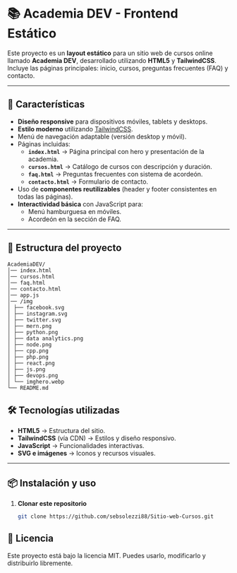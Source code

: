 # 📚 Academia DEV - Frontend Estático

Este proyecto es un **layout estático** para un sitio web de cursos online llamado **Academia DEV**, desarrollado utilizando **HTML5** y **TailwindCSS**.  
Incluye las páginas principales: inicio, cursos, preguntas frecuentes (FAQ) y contacto.

---

## 🚀 Características

- **Diseño responsive** para dispositivos móviles, tablets y desktops.
- **Estilo moderno** utilizando [TailwindCSS](https://tailwindcss.com/).
- Menú de navegación adaptable (versión desktop y móvil).
- Páginas incluidas:
  - **`index.html`** → Página principal con hero y presentación de la academia.
  - **`cursos.html`** → Catálogo de cursos con descripción y duración.
  - **`faq.html`** → Preguntas frecuentes con sistema de acordeón.
  - **`contacto.html`** → Formulario de contacto.
- Uso de **componentes reutilizables** (header y footer consistentes en todas las páginas).
- **Interactividad básica** con JavaScript para:
  - Menú hamburguesa en móviles.
  - Acordeón en la sección de FAQ.

---

## 📂 Estructura del proyecto

```
AcademiaDEV/
│── index.html
│── cursos.html
│── faq.html
│── contacto.html
│── app.js
│── /img
│ ├── facebook.svg
│ ├── instagram.svg
│ ├── twitter.svg
│ ├── mern.png
│ ├── python.png
│ ├── data analytics.png
│ ├── node.png
│ ├── cpp.png
│ ├── php.png
│ ├── react.png
│ ├── js.png
│ ├── devops.png
│ └── imghero.webp
└── README.md
```

## 🛠 Tecnologías utilizadas

- **HTML5** → Estructura del sitio.
- **TailwindCSS** (vía CDN) → Estilos y diseño responsivo.
- **JavaScript** → Funcionalidades interactivas.
- **SVG e imágenes** → Iconos y recursos visuales.

---

## 📦 Instalación y uso

1. **Clonar este repositorio**
   ```bash
   git clone https://github.com/sebsolezzi88/Sitio-web-Cursos.git


## 📄 Licencia

Este proyecto está bajo la licencia MIT.
Puedes usarlo, modificarlo y distribuirlo libremente.

